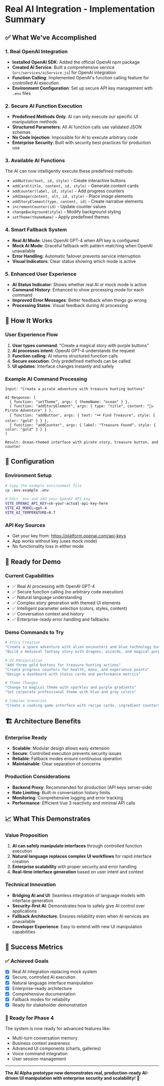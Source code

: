 # Real AI Integration - Implementation Summary

## ✅ What We've Accomplished

### 1. Real OpenAI Integration
- **Installed OpenAI SDK**: Added the official OpenAI npm package
- **Created AI Service**: Built a comprehensive service (`src/services/aiService.js`) for OpenAI integration
- **Function Calling**: Implemented OpenAI's function calling feature for controlled AI execution
- **Environment Configuration**: Set up secure API key management with `.env` files

### 2. Secure AI Function Execution
- **Predefined Methods Only**: AI can only execute our specific UI manipulation methods
- **Structured Parameters**: All AI function calls use validated JSON schemas
- **No Code Injection**: Impossible for AI to execute arbitrary code
- **Enterprise Security**: Built with security best practices for production use

### 3. Available AI Functions
The AI can now intelligently execute these predefined methods:
- `addButton(text, id, style)` - Create interactive buttons
- `addCard(title, content, id, style)` - Generate content cards
- `addCounter(label, id, style)` - Add progress counters
- `addImage(content, alt, id, style)` - Place image elements
- `addStoryElement(type, content, id)` - Create narrative elements
- `incrementCounter(id)` - Update counter values
- `changeBackground(style)` - Modify background styling
- `setTheme(themeName)` - Apply predefined themes

### 4. Smart Fallback System
- **Real AI Mode**: Uses OpenAI GPT-4 when API key is configured
- **Mock AI Mode**: Graceful fallback with pattern matching when OpenAI unavailable
- **Error Handling**: Automatic failover prevents service interruption
- **Visual Indicators**: Clear status showing which mode is active

### 5. Enhanced User Experience
- **AI Status Indicator**: Shows whether real AI or mock mode is active
- **Command History**: Enhanced to show processing mode for each command
- **Improved Error Messages**: Better feedback when things go wrong
- **Processing States**: Visual feedback during AI processing

## 🎯 How It Works

### User Experience Flow
1. **User types command**: "Create a magical story with purple buttons"
2. **AI processes intent**: OpenAI GPT-4 understands the request
3. **Function calling**: AI returns structured function calls
4. **Secure execution**: Only predefined methods can be called
5. **UI updates**: Interface changes instantly and safely

### Example AI Command Processing
```
Input: "Create a pirate adventure with treasure hunting buttons"

AI Response: [
  { function: "setTheme", args: { themeName: "ocean" } },
  { function: "addStoryElement", args: { type: "title", content: "🏴‍☠️ Pirate Adventure" } },
  { function: "addButton", args: { text: "🗝️ Find Treasure", style: { color: "gold" } } },
  { function: "addCounter", args: { label: "Treasure Found", style: { color: "gold" } } }
]

Result: Ocean-themed interface with pirate story, treasure button, and counter
```

## 🔧 Configuration

### Environment Setup
```bash
# Copy the example environment file
cp .env.example .env

# Edit .env and add your OpenAI API key
VITE_OPENAI_API_KEY=sk-your-actual-api-key-here
VITE_AI_MODEL=gpt-4
VITE_AI_TEMPERATURE=0.7
```

### API Key Sources
- Get your key from: https://platform.openai.com/api-keys
- App works without key (uses mock mode)
- No functionality loss in either mode

## 🚀 Ready for Demo

### Current Capabilities
- ✅ Real AI processing with OpenAI GPT-4
- ✅ Secure function calling (no arbitrary code execution)
- ✅ Natural language understanding
- ✅ Complex story generation with themed UI elements
- ✅ Intelligent parameter selection (colors, styles, content)
- ✅ Conversation context and history
- ✅ Enterprise-ready error handling and fallbacks

### Demo Commands to Try
```bash
# Story Creation
"Create a space adventure with alien encounters and blue technology buttons"
"Build a medieval fantasy story with dragons, wizards, and magical purple elements"

# UI Manipulation
"Add three gold buttons for treasure hunting actions"
"Create progress counters for health, mana, and experience points"
"Design a dashboard with status cards and performance metrics"

# Theme Changes
"Change to magical theme with sparkles and purple gradients"
"Set corporate professional theme with blue and gray colors"

# Complex Scenarios
"Create a cooking game interface with recipe cards, ingredient counters, and kitchen-themed buttons"
```

## 🏗️ Architecture Benefits

### Enterprise Ready
- **Scalable**: Modular design allows easy extension
- **Secure**: Controlled execution prevents security issues
- **Reliable**: Fallback modes ensure continuous operation
- **Maintainable**: Clear separation of concerns

### Production Considerations
- **Backend Proxy**: Recommended for production (API keys server-side)
- **Rate Limiting**: Built-in conversation history limits
- **Monitoring**: Comprehensive logging and error tracking
- **Performance**: Efficient Vue 3 reactivity and minimal API calls

## 📈 What This Demonstrates

### Value Proposition
1. **AI can safely manipulate interfaces** through controlled function execution
2. **Natural language replaces complex UI workflows** for rapid interface creation
3. **Enterprise scalability** with proper security and error handling
4. **Real-time interface generation** based on user intent and context

### Technical Innovation
- **Bridging AI and UI**: Seamless integration of language models with interface generation
- **Security-first AI**: Demonstrates how to safely give AI control over applications
- **Fallback Architecture**: Ensures reliability even when AI services are unavailable
- **Developer Experience**: Easy to extend with new UI manipulation capabilities

## 🎯 Success Metrics

### ✅ Achieved Goals
- [x] Real AI integration replacing mock system
- [x] Secure, controlled AI execution
- [x] Natural language interface manipulation
- [x] Enterprise-ready architecture
- [x] Comprehensive documentation
- [x] Fallback modes for reliability
- [x] Ready for stakeholder demonstration

### 🚀 Ready for Phase 4
The system is now ready for advanced features like:
- Multi-turn conversation memory
- Business context awareness
- Advanced UI components (charts, galleries)
- Voice command integration
- User session management

---

**The AI Alpha prototype now demonstrates real, production-ready AI-driven UI manipulation with enterprise security and scalability!** 🎉
